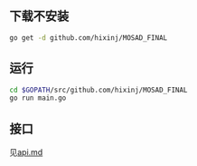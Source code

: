 

## 下载不安装

```bash
go get -d github.com/hixinj/MOSAD_FINAL
```

## 运行
```bash
cd $GOPATH/src/github.com/hixinj/MOSAD_FINAL
go run main.go
```

## 接口
见[api.md](api/api.md)


